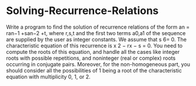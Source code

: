 # Solving-Recurrence-Relations

Write a program to find the solution of recurrence relations of the form
an = ran−1 +san−2 +t,
where r,s,t and the first two terms a0,a1 of the sequence are supplied by the user as integer constants. We
assume that s 6= 0. The characteristic equation of this recurrence is x
2 − rx − s = 0. You need to compute
the roots of this equation, and handle all the cases like integer roots with possible repetitions, and noninteger (real or complex) roots occurring in conjugate pairs. Moreover, for the non-homogeneous part, you
should consider all the possibilities of 1 being a root of the characteristic equation with multiplicity 0, 1, or
2.

